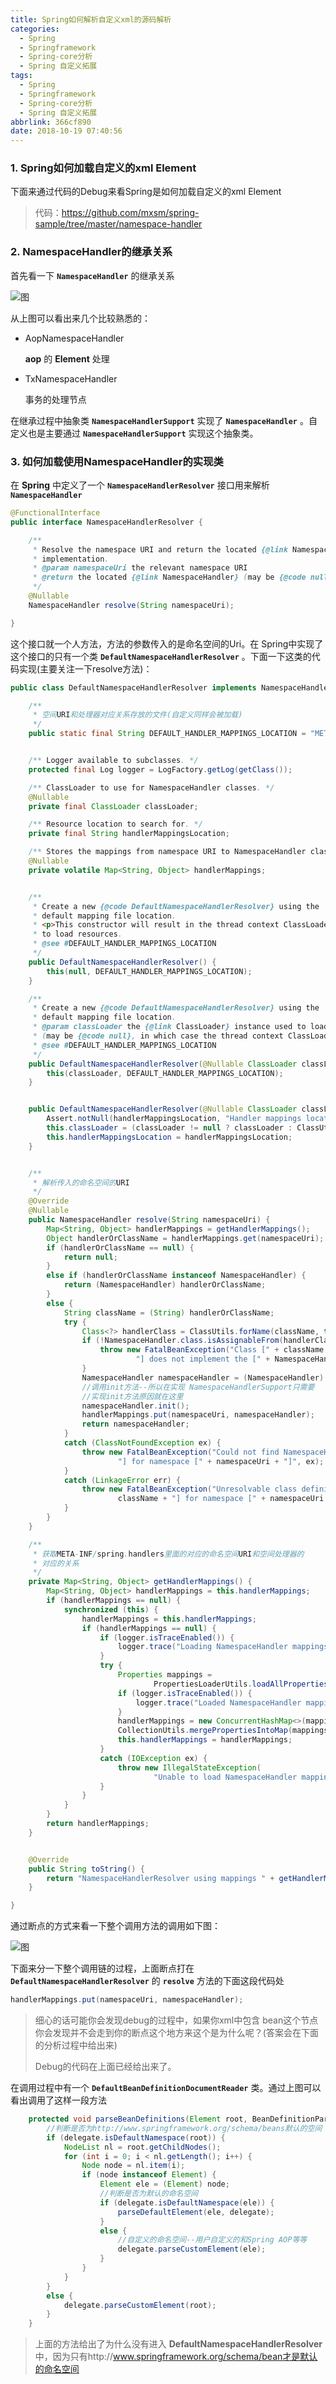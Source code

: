 ```yaml
---
title: Spring如何解析自定义xml的源码解析
categories:
  - Spring
  - Springframework
  - Spring-core分析
  - Spring 自定义拓展
tags:
  - Spring
  - Springframework
  - Spring-core分析
  - Spring 自定义拓展
abbrlink: 366cf890
date: 2018-10-19 07:40:56
---
```

### 1. Spring如何加载自定义的xml Element

下面来通过代码的Debug来看Spring是如何加载自定义的xml Element

> 代码：<https://github.com/mxsm/spring-sample/tree/master/namespace-handler>

### 2. NamespaceHandler的继承关系

首先看一下 **`NamespaceHandler`** 的继承关系

![图](https://github.com/mxsm/document/blob/master/image/Spring/Springframework/NamespaceHandler.png?raw=true)

从上图可以看出来几个比较熟悉的：

- AopNamespaceHandler

  **aop** 的 **Element** 处理

- TxNamespaceHandler

  事务的处理节点

在继承过程中抽象类 **`NamespaceHandlerSupport`** 实现了 **`NamespaceHandler`** 。自定义也是主要通过 **`NamespaceHandlerSupport`**  实现这个抽象类。

### 3. 如何加载使用NamespaceHandler的实现类

在 **Spring** 中定义了一个 **`NamespaceHandlerResolver`**  接口用来解析 **`NamespaceHandler`**  

```java
@FunctionalInterface
public interface NamespaceHandlerResolver {

	/**
	 * Resolve the namespace URI and return the located {@link NamespaceHandler}
	 * implementation.
	 * @param namespaceUri the relevant namespace URI
	 * @return the located {@link NamespaceHandler} (may be {@code null})
	 */
	@Nullable
	NamespaceHandler resolve(String namespaceUri);

}
```

这个接口就一个人方法，方法的参数传入的是命名空间的Uri。在 Spring中实现了这个接口的只有一个类 **`DefaultNamespaceHandlerResolver`** 。下面一下这类的代码实现(主要关注一下resolve方法)：

```java
public class DefaultNamespaceHandlerResolver implements NamespaceHandlerResolver {

	/**
	 * 空间URI和处理器对应关系存放的文件(自定义同样会被加载)
	 */
	public static final String DEFAULT_HANDLER_MAPPINGS_LOCATION = "META-INF/spring.handlers";


	/** Logger available to subclasses. */
	protected final Log logger = LogFactory.getLog(getClass());

	/** ClassLoader to use for NamespaceHandler classes. */
	@Nullable
	private final ClassLoader classLoader;

	/** Resource location to search for. */
	private final String handlerMappingsLocation;

	/** Stores the mappings from namespace URI to NamespaceHandler class name / instance. */
	@Nullable
	private volatile Map<String, Object> handlerMappings;


	/**
	 * Create a new {@code DefaultNamespaceHandlerResolver} using the
	 * default mapping file location.
	 * <p>This constructor will result in the thread context ClassLoader being used
	 * to load resources.
	 * @see #DEFAULT_HANDLER_MAPPINGS_LOCATION
	 */
	public DefaultNamespaceHandlerResolver() {
		this(null, DEFAULT_HANDLER_MAPPINGS_LOCATION);
	}

	/**
	 * Create a new {@code DefaultNamespaceHandlerResolver} using the
	 * default mapping file location.
	 * @param classLoader the {@link ClassLoader} instance used to load mapping resources
	 * (may be {@code null}, in which case the thread context ClassLoader will be used)
	 * @see #DEFAULT_HANDLER_MAPPINGS_LOCATION
	 */
	public DefaultNamespaceHandlerResolver(@Nullable ClassLoader classLoader) {
		this(classLoader, DEFAULT_HANDLER_MAPPINGS_LOCATION);
	}


	public DefaultNamespaceHandlerResolver(@Nullable ClassLoader classLoader, String handlerMappingsLocation) {
		Assert.notNull(handlerMappingsLocation, "Handler mappings location must not be null");
		this.classLoader = (classLoader != null ? classLoader : ClassUtils.getDefaultClassLoader());
		this.handlerMappingsLocation = handlerMappingsLocation;
	}


	/**
	 * 解析传入的命名空间的URI
	 */
	@Override
	@Nullable
	public NamespaceHandler resolve(String namespaceUri) {
		Map<String, Object> handlerMappings = getHandlerMappings();
		Object handlerOrClassName = handlerMappings.get(namespaceUri);
		if (handlerOrClassName == null) {
			return null;
		}
		else if (handlerOrClassName instanceof NamespaceHandler) {
			return (NamespaceHandler) handlerOrClassName;
		}
		else {
			String className = (String) handlerOrClassName;
			try {
				Class<?> handlerClass = ClassUtils.forName(className, this.classLoader);
				if (!NamespaceHandler.class.isAssignableFrom(handlerClass)) {
					throw new FatalBeanException("Class [" + className + "] for namespace [" + namespaceUri +
							"] does not implement the [" + NamespaceHandler.class.getName() + "] interface");
				}
				NamespaceHandler namespaceHandler = (NamespaceHandler) BeanUtils.instantiateClass(handlerClass);
                //调用init方法--所以在实现 NamespaceHandlerSupport只需要
                //实现init方法原因就在这里
				namespaceHandler.init();
				handlerMappings.put(namespaceUri, namespaceHandler);
				return namespaceHandler;
			}
			catch (ClassNotFoundException ex) {
				throw new FatalBeanException("Could not find NamespaceHandler class [" + className +
						"] for namespace [" + namespaceUri + "]", ex);
			}
			catch (LinkageError err) {
				throw new FatalBeanException("Unresolvable class definition for NamespaceHandler class [" +
						className + "] for namespace [" + namespaceUri + "]", err);
			}
		}
	}

	/**
	 * 获取META-INF/spring.handlers里面的对应的命名空间URI和空间处理器的
	 * 对应的关系
	 */
	private Map<String, Object> getHandlerMappings() {
		Map<String, Object> handlerMappings = this.handlerMappings;
		if (handlerMappings == null) {
			synchronized (this) {
				handlerMappings = this.handlerMappings;
				if (handlerMappings == null) {
					if (logger.isTraceEnabled()) {
						logger.trace("Loading NamespaceHandler mappings from [" + this.handlerMappingsLocation + "]");
					}
					try {
						Properties mappings =
								PropertiesLoaderUtils.loadAllProperties(this.handlerMappingsLocation, this.classLoader);
						if (logger.isTraceEnabled()) {
							logger.trace("Loaded NamespaceHandler mappings: " + mappings);
						}
						handlerMappings = new ConcurrentHashMap<>(mappings.size());
						CollectionUtils.mergePropertiesIntoMap(mappings, handlerMappings);
						this.handlerMappings = handlerMappings;
					}
					catch (IOException ex) {
						throw new IllegalStateException(
								"Unable to load NamespaceHandler mappings from location [" + this.handlerMappingsLocation + "]", ex);
					}
				}
			}
		}
		return handlerMappings;
	}


	@Override
	public String toString() {
		return "NamespaceHandlerResolver using mappings " + getHandlerMappings();
	}

}
```

通过断点的方式来看一下整个调用方法的调用如下图：

![图](https://github.com/mxsm/document/blob/master/image/Spring/Springframework/Spring%E8%87%AA%E5%AE%9A%E4%B9%89%E6%8B%93%E5%B1%95xml%E8%B0%83%E7%94%A8%E9%93%BE.png?raw=true)

 下面来分一下整个调用链的过程，上面断点打在  **`DefaultNamespaceHandlerResolver`** 的 **`resolve`**  方法的下面这段代码处

```java
handlerMappings.put(namespaceUri, namespaceHandler);
```

> 细心的话可能你会发现debug的过程中，如果你xml中包含 bean这个节点你会发现并不会走到你的断点这个地方来这个是为什么呢？(答案会在下面的分析过程中给出来)
>
> Debug的代码在上面已经给出来了。

在调用过程中有一个 **`DefaultBeanDefinitionDocumentReader`** 类。通过上图可以看出调用了这样一段方法

```java
	protected void parseBeanDefinitions(Element root, BeanDefinitionParserDelegate delegate) {
        //判断是否为http://www.springframework.org/schema/beans默认的空间
		if (delegate.isDefaultNamespace(root)) {
			NodeList nl = root.getChildNodes();
			for (int i = 0; i < nl.getLength(); i++) {
				Node node = nl.item(i);
				if (node instanceof Element) {
					Element ele = (Element) node;
                    //判断是否为默认的命名空间
					if (delegate.isDefaultNamespace(ele)) {
						parseDefaultElement(ele, delegate);
					}
					else {
                        //自定义的命名空间--用户自定义的和Spring AOP等等
						delegate.parseCustomElement(ele);
					}
				}
			}
		}
		else {
			delegate.parseCustomElement(root);
		}
	}

```

> 上面的方法给出了为什么没有进入 **DefaultNamespaceHandlerResolver** 中，因为只有http://www.springframework.org/schema/bean才是默认的命名空间


